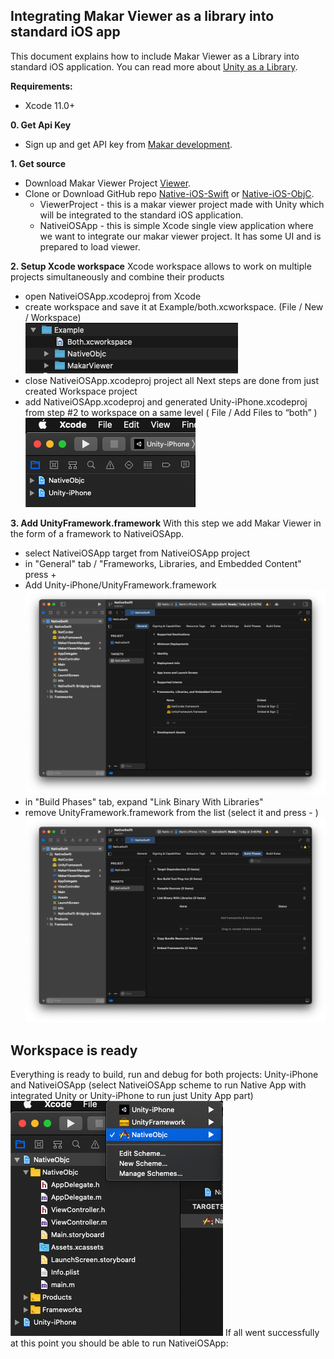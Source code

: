 ## Integrating Makar Viewer as a library into standard iOS app

This document explains how to include Makar Viewer as a Library into standard iOS application. You can read more about [Unity as a Library](https://docs.unity3d.com/2019.3/Documentation/Manual/UnityasaLibrary.html).

**Requirements:**
- Xcode 11.0+

**0. Get Api Key**
- Sign up and get API key from [Makar development](https://developer.makar.app). 

**1. Get source**
- Download Makar Viewer Project [Viewer](https://github.com/Unity-Technologies/uaal-example). 
- Clone or Download GitHub repo [Native-iOS-Swift](https://github.com/Unity-Technologies/uaal-example) or [Native-iOS-ObjC](https://github.com/Unity-Technologies/uaal-example).
    - ViewerProject - this is a makar viewer project made with Unity which will be integrated to the standard iOS application.
    - NativeiOSApp - this is simple Xcode single view application where we want to integrate our makar viewer project. It has some UI and is prepared to load viewer.

**2. Setup Xcode workspace**
Xcode workspace allows to work on multiple projects simultaneously and combine their products
- open NativeiOSApp.xcodeproj from Xcode
- create workspace and save it at Example/both.xcworkspace. (File / New / Workspace)
  <br><img src="images/ios/workspaceLocation.png">
- close NativeiOSApp.xcodeproj project all Next steps are done from just created Workspace project
- add NativeiOSApp.xcodeproj and generated Unity-iPhone.xcodeproj from step #2 to workspace on a same level ( File / Add Files to “both” )
  <br><img src="images/ios/workspaceProjects.png">

**3. Add UnityFramework.framework**
With this step we add Makar Viewer in the form of a framework to NativeiOSApp.
- select NativeiOSApp target from NativeiOSApp project
- in "General" tab / "Frameworks, Libraries, and Embedded  Content" press +
- Add Unity-iPhone/UnityFramework.framework
  <br><img src="images/ios/addToEmbeddedContent.png">
- in "Build Phases" tab, expand "Link Binary With Libraries"
- remove UnityFramework.framework from the list (select it and press - )
  <br><img src="images/ios/removeLink.png">

## Workspace is ready
Everything is ready to build, run and debug for both projects: Unity-iPhone and NativeiOSApp (select NativeiOSApp scheme to run Native App with integrated Unity or Unity-iPhone to run just Unity App part)
<br><img src="images/ios/selectTargetToBuild.png">
If all went successfully at this point you should be able to run NativeiOSApp: